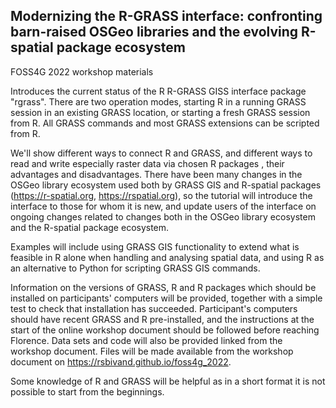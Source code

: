 ## Modernizing the R-GRASS interface: confronting barn-raised OSGeo libraries and the evolving R-spatial package ecosystem

FOSS4G 2022 workshop materials

Introduces the current status of the R R-GRASS GISS interface package "rgrass". There are two operation modes, starting R in a running GRASS session in an existing GRASS location, or starting a fresh GRASS session from R. All GRASS commands and most GRASS extensions can be scripted from R.

We'll show different ways to connect R and GRASS, and different ways to read and write especially raster data via chosen R packages , their advantages and disadvantages. There have been many changes in the OSGeo library ecosystem used both by GRASS GIS and R-spatial packages (https://r-spatial.org, https://rspatial.org), so the tutorial will introduce the interface to those for whom it is new, and update users of the interface on ongoing changes related to changes both in the OSGeo library ecosystem and the R-spatial package ecosystem. 

Examples will include using GRASS GIS functionality to extend what is feasible in R alone when handling and analysing spatial data, and using R as an alternative to Python for scripting GRASS GIS commands.

Information on the versions of GRASS, R and R packages which should be installed on participants' computers will be provided, together with a simple test to check that installation has succeeded. Participant's computers should have recent GRASS and R pre-installed, and the instructions at the start of the online workshop document should be followed before reaching Florence. Data sets and code will also be provided linked from the workshop document. Files will be made available from the workshop document on https://rsbivand.github.io/foss4g_2022.

Some knowledge of R and GRASS will be helpful as in a short format it is not possible to start from the beginnings.

